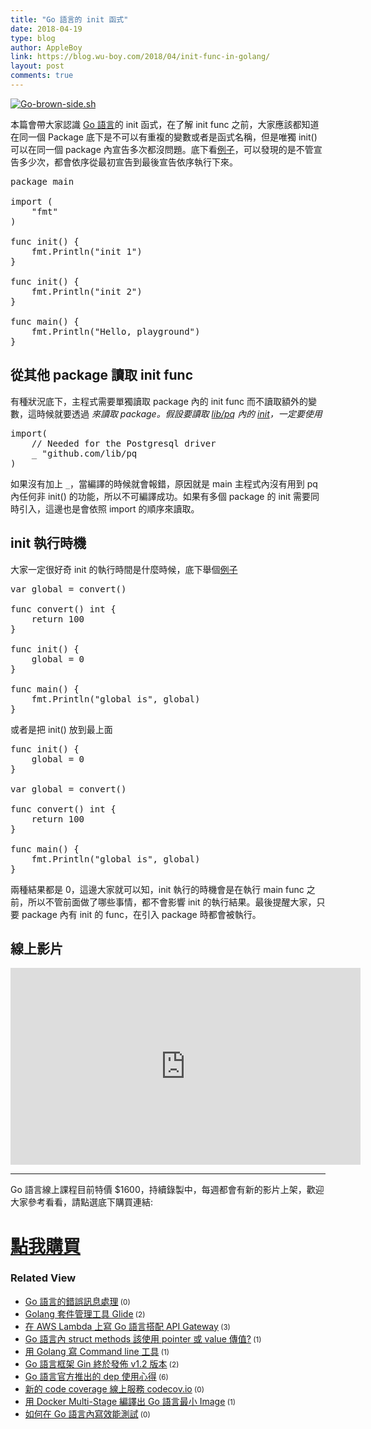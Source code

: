 ```yaml
---
title: "Go 語言的 init 函式"
date: 2018-04-19
type: blog
author: AppleBoy
link: https://blog.wu-boy.com/2018/04/init-func-in-golang/
layout: post
comments: true
---
```


<a href="https://www.flickr.com/photos/appleboy/24407557644/in/dateposted-public/" title="Go-brown-side.sh"><img src="https://i1.wp.com/farm2.staticflickr.com/1622/24407557644_36087ca6de.jpg?w=840&#038;ssl=1" alt="Go-brown-side.sh" data-recalc-dims="1" /></a>

本篇會帶大家認識 <a href="https://golang.org">Go 語言</a>的 init 函式，在了解 init func 之前，大家應該都知道在同一個 Package 底下是不可以有重複的變數或者是函式名稱，但是唯獨 init() 可以在同一個 package 內宣告多次都沒問題。底下看<a href="https://play.golang.org/p/AN-6MK4qVVL">例子</a>，可以發現的是不管宣告多少次，都會依序從最初宣告到最後宣告依序執行下來。

<pre class="brush: go; title: ; notranslate">
package main

import (
    &quot;fmt&quot;
)

func init() {
    fmt.Println(&quot;init 1&quot;)
}

func init() {
    fmt.Println(&quot;init 2&quot;)
}

func main() {
    fmt.Println(&quot;Hello, playground&quot;)
}
</pre>

<span id="more-7013"></span>

<h2>從其他 package 讀取 init func</h2>

有種狀況底下，主程式需要單獨讀取 package 內的 init func 而不讀取額外的變數，這時候就要透過 <code>_</code> 來讀取 package。假設要讀取 <a href="https://github.com/lib/pq">lib/pq</a> 內的 <a href="https://github.com/lib/pq/blob/master/conn.go#L48-L50">init</a>，一定要使用 <code>_</code>

<pre class="brush: go; title: ; notranslate">
import(
    // Needed for the Postgresql driver
    _ &quot;github.com/lib/pq
)
</pre>

如果沒有加上 <code>_</code>，當編譯的時候就會報錯，原因就是 main 主程式內沒有用到 pq 內任何非 init() 的功能，所以不可編譯成功。如果有多個 package 的 init 需要同時引入，這邊也是會依照 import 的順序來讀取。

<h2>init 執行時機</h2>

大家一定很好奇 init 的執行時間是什麼時候，底下舉個<a href="https://github.com/go-training/training/blob/990af0ec6605e1e5f9ce239cc9380d79d80ddbce/example16-init-func/main.go#L10-L22">例子</a>

<pre class="brush: go; title: ; notranslate">
var global = convert()

func convert() int {
    return 100
}

func init() {
    global = 0
}

func main() {
    fmt.Println(&quot;global is&quot;, global)
}
</pre>

或者是把 init() 放到最上面

<pre class="brush: go; title: ; notranslate">
func init() {
    global = 0
}

var global = convert()

func convert() int {
    return 100
}

func main() {
    fmt.Println(&quot;global is&quot;, global)
}
</pre>

兩種結果都是 0，這邊大家就可以知，init 執行的時機會是在執行 main func 之前，所以不管前面做了哪些事情，都不會影響 init 的執行結果。最後提醒大家，只要 package 內有 init 的 func，在引入 package 時都會被執行。

<h2>線上影片</h2>

<iframe width="560" height="315" src="https://www.youtube.com/embed/WXMUWMsRTjQ" frameborder="0" allow="autoplay; encrypted-media" allowfullscreen></iframe>

<hr />

Go 語言線上課程目前特價 $1600，持續錄製中，每週都會有新的影片上架，歡迎大家參考看看，請點選底下購買連結:

<h1><a href="http://bit.ly/intro-golang">點我購買</a></h1>
<div class="wp_rp_wrap  wp_rp_plain" ><div class="wp_rp_content"><h3 class="related_post_title">Related View</h3><ul class="related_post wp_rp"><li data-position="0" data-poid="in-6671" data-post-type="none" ><a href="https://blog.wu-boy.com/2017/03/error-handler-in-golang/" class="wp_rp_title">Go 語言的錯誤訊息處理</a><small class="wp_rp_comments_count"> (0)</small><br /></li><li data-position="1" data-poid="in-6342" data-post-type="none" ><a href="https://blog.wu-boy.com/2016/05/package-management-for-golang-glide/" class="wp_rp_title">Golang 套件管理工具 Glide</a><small class="wp_rp_comments_count"> (2)</small><br /></li><li data-position="2" data-poid="in-6953" data-post-type="none" ><a href="https://blog.wu-boy.com/2018/01/write-golang-in-aws-lambda/" class="wp_rp_title">在 AWS Lambda 上寫 Go 語言搭配 API Gateway</a><small class="wp_rp_comments_count"> (3)</small><br /></li><li data-position="3" data-poid="in-6721" data-post-type="none" ><a href="https://blog.wu-boy.com/2017/05/go-struct-method-pointer-or-value/" class="wp_rp_title">Go 語言內 struct methods 該使用 pointer 或 value 傳值?</a><small class="wp_rp_comments_count"> (1)</small><br /></li><li data-position="4" data-poid="in-6661" data-post-type="none" ><a href="https://blog.wu-boy.com/2017/02/write-command-line-in-golang/" class="wp_rp_title">用 Golang 寫 Command line 工具</a><small class="wp_rp_comments_count"> (1)</small><br /></li><li data-position="5" data-poid="in-6772" data-post-type="none" ><a href="https://blog.wu-boy.com/2017/07/go-framework-gin-release-v1-2/" class="wp_rp_title">Go 語言框架 Gin 終於發佈 v1.2 版本</a><small class="wp_rp_comments_count"> (2)</small><br /></li><li data-position="6" data-poid="in-6674" data-post-type="none" ><a href="https://blog.wu-boy.com/2017/03/golang-dependency-management-tool-dep/" class="wp_rp_title">Go 語言官方推出的 dep 使用心得</a><small class="wp_rp_comments_count"> (6)</small><br /></li><li data-position="7" data-poid="in-6452" data-post-type="none" ><a href="https://blog.wu-boy.com/2016/07/new-coverage-service-codecov-io/" class="wp_rp_title">新的 code coverage 線上服務 codecov.io</a><small class="wp_rp_comments_count"> (0)</small><br /></li><li data-position="8" data-poid="in-6714" data-post-type="none" ><a href="https://blog.wu-boy.com/2017/04/build-minimal-docker-container-using-multi-stage-for-go-app/" class="wp_rp_title">用 Docker Multi-Stage 編譯出 Go 語言最小 Image</a><small class="wp_rp_comments_count"> (1)</small><br /></li><li data-position="9" data-poid="in-7040" data-post-type="none" ><a href="https://blog.wu-boy.com/2018/06/how-to-write-benchmark-in-go/" class="wp_rp_title">如何在 Go 語言內寫效能測試</a><small class="wp_rp_comments_count"> (0)</small><br /></li></ul></div></div>